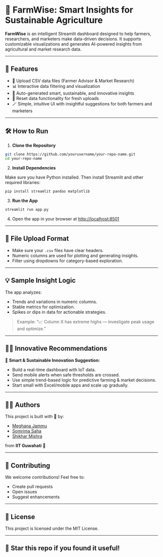 # 🌾 FarmWise: Smart Insights for Sustainable Agriculture

**FarmWise** is an intelligent Streamlit dashboard designed to help farmers, researchers, and marketers make data-driven decisions. It supports customizable visualizations and generates AI-powered insights from agricultural and market research data.

---

## 🚀 Features

- 📁 Upload CSV data files (Farmer Advisor & Market Research)
- 📊 Interactive data filtering and visualization
- 🧠 Auto-generated smart, sustainable, and innovative insights
- 🔄 Reset data functionality for fresh uploads
- 🪄 Simple, intuitive UI with insightful suggestions for both farmers and marketers

---

## 🛠️ How to Run

1. **Clone the Repository**

```bash
git clone https://github.com/yourusername/your-repo-name.git
cd your-repo-name
```

2. **Install Dependencies**

Make sure you have Python installed. Then install Streamlit and other required libraries:

```bash
pip install streamlit pandas matplotlib
```

3. **Run the App**

```bash
streamlit run app.py
```

4. Open the app in your browser at [http://localhost:8501](http://localhost:8501)

---

## 📂 File Upload Format

- Make sure your `.csv` files have clear headers.
- Numeric columns are used for plotting and generating insights.
- Filter using dropdowns for category-based exploration.

---

## 💡 Sample Insight Logic

The app analyzes:
- Trends and variations in numeric columns.
- Stable metrics for optimization.
- Spikes or dips in data for actionable strategies.

> Example: “📈 Column X has extreme highs — investigate peak usage and optimize.”

---

## 👨‍🔬 Innovative Recommendations

🧠 **Smart & Sustainable Innovation Suggestion:**
- Build a real-time dashboard with IoT data.
- Send mobile alerts when safe thresholds are crossed.
- Use simple trend-based logic for predictive farming & market decisions.
- Start small with Excel/mobile apps and scale up gradually.

---

## 👩‍💻 Authors

This project is built with 💚 by:

- [Meghana Jammu](https://github.com/MeghanaJammu)
- [Somrima Saha](https://github.com/somrima-09)
- [Shikhar Mishra](https://github.com/Shikharmishra16)

from **IIT Guwahati** 🐘

---

## 🤝 Contributing

We welcome contributions! Feel free to:
- Create pull requests
- Open issues
- Suggest enhancements

---

## 📄 License

This project is licensed under the MIT License.

---

## 🌟 Star this repo if you found it useful!


